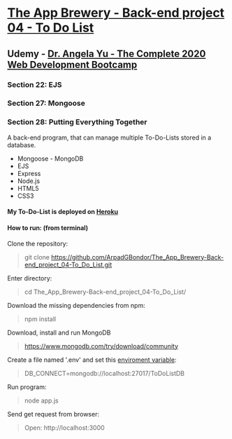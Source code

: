 # [The App Brewery - Back-end project 04 - To Do List](https://gabriel-to-do-list.herokuapp.com/)

## Udemy - [Dr. Angela Yu - The Complete 2020 Web Development Bootcamp](https://www.udemy.com/course/the-complete-web-development-bootcamp/)

### Section 22: EJS
### Section 27: Mongoose
### Section 28: Putting Everything Together
A back-end program, that can manage multiple To-Do-Lists stored in a database.
 - Mongoose - MongoDB
 - EJS
 - Express
 - Node.js
 - HTML5
 - CSS3

#### My To-Do-List is deployed on [Heroku](https://gabriel-to-do-list.herokuapp.com/)

#### How to run: (from terminal)
 Clone the repository:
 > git clone https://github.com/ArpadGBondor/The_App_Brewery-Back-end_project_04-To_Do_List.git

 Enter directory:
 > cd The_App_Brewery-Back-end_project_04-To_Do_List/

 Download the missing dependencies from npm:
 > npm install

 Download, install and run MongoDB
 > https://www.mongodb.com/try/download/community

 Create a file named '.env' and set this [enviroment variable](https://www.npmjs.com/package/dotenv):
 > DB_CONNECT=mongodb://localhost:27017/ToDoListDB

 Run program:
 > node app.js

 Send get request from browser:
 > Open: http://localhost:3000
